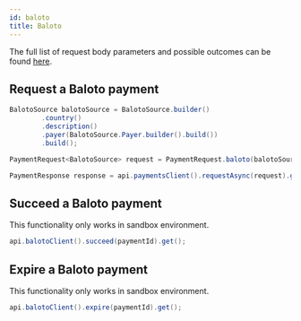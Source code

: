 ```yaml
---
id: baloto
title: Baloto
---
```


The full list of request body parameters and possible outcomes can be found [here](https://docs.checkout.com/payments/payment-methods/cash-and-atm-payment/via-baloto).

## Request a Baloto payment

```java
BalotoSource balotoSource = BalotoSource.builder()
        .country()
        .description()
        .payer(BalotoSource.Payer.builder().build())
        .build();

PaymentRequest<BalotoSource> request = PaymentRequest.baloto(balotoSource, com.checkout.common.Currency.COP, 100000L);

PaymentResponse response = api.paymentsClient().requestAsync(request).get();
```
## Succeed a Baloto payment

This functionality only works in sandbox environment.

```java
api.balotoClient().succeed(paymentId).get();
```

## Expire a Baloto payment

This functionality only works in sandbox environment.

```java
api.balotoClient().expire(paymentId).get();
```

